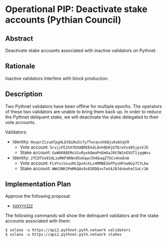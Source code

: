 # Operational PIP: Deactivate stake accounts (Pythian Council)

## Abstract

Deactivate stake accounts associated with inactive validators on Pythnet.

## Rationale

Inactive validators interfere with block production.

## Description

Two Pythnet validators have been offline for multiple epochs. The operators of these two validators are unable to bring them back up. In order to reduce the Pythnet deliquent stake, we will deactivate the stake delegated to their vote accounts.

Validators:
- Identity: `HoxprZizumTpg4LEXQiHu5s7y7Twcqvsh6QjukobSqV9`
  - Vote account: `5rvjiFE2hXYDXABREEk4L8nhQGHjU7QreVsd45jpsVJE`
  - Stake account: `GaWbR88EMcU1vRyxkQmaPnEm6aJ8V3W1nEVUT1jqqWvs`
- Identity: `2fCDTVa93dLzoRKPdKNn95okqwc5h6baqZ7GCv4neDnA`
  - Vote account: `FLVYvcVxuzMcZpnXchLz4RMBEGkFPysHFnw6Uy7CYLkw`
  - Stake account: `WWd3NK3PmMkQAx9sEGRDQvxTwtAJ8JdukeheCSoLr3A`

## Implementation Plan

Approve the following proposal:

- [`XXXYYYZZZ`](https://proposals.pyth.network/?tab=proposals&proposal=XXXYYYZZZ)

The following commands will show the delinquent validators and the stake accounts associated with them:

```
$ solana -u https://api2.pythnet.pyth.network validators
$ solana -u https://api2.pythnet.pyth.network stakes
```
